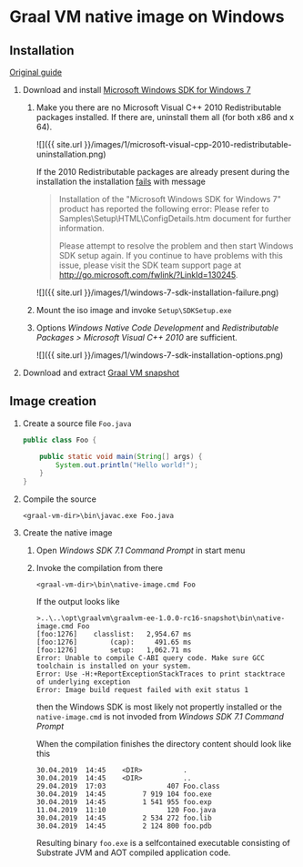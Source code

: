 # Graal VM native image on Windows

## Installation

[Original guide](https://github.com/oracle/graal/tree/master/substratevm#quick-start)

1. Download and install [Microsoft Windows SDK for Windows 7](https://www.microsoft.com/en-us/download/details.aspx?id=8442)

    1. Make you there are no Microsoft Visual C++ 2010 Redistributable packages installed. If there are, uninstall them all (for both x86 and x 64).

        ![]({{ site.url }}/images/1/microsoft-visual-cpp-2010-redistributable-uninstallation.png)

        If the 2010 Redistributable packages are already present during the installation the installation [fails](https://social.msdn.microsoft.com/Forums/sqlserver/en-US/1de7c9b4-1feb-4c98-b426-f7f02cbafa99/windows-sdk-71-on-windows-10?forum=windowssdk#4088e371-94ff-4bdc-9187-22225d00586c) with message

        > Installation of the "Microsoft Windows SDK for Windows 7" product has reported the following error: Please refer to Samples\Setup\HTML\ConfigDetails.htm document for further information.
        >
        > Please attempt to resolve the problem and then start Windows SDK setup again. If you continue to have problems with this issue, please visit the SDK team support page at http://go.microsoft.com/fwlink/?LinkId=130245.

        ![]({{ site.url }}/images/1/windows-7-sdk-installation-failure.png)

    1. Mount the iso image and invoke `Setup\SDKSetup.exe`
    1. Options *Windows Native Code Development* and *Redistributable Packages > Microsoft Visual C++ 2010* are sufficient.
       
        ![]({{ site.url }}/images/1/windows-7-sdk-installation-options.png)

2. Download and extract [Graal VM snapshot]()

## Image creation

1. Create a source file `Foo.java`
   
    ```java
    public class Foo {

        public static void main(String[] args) {
            System.out.println("Hello world!");
        }
    }
    ```

2. Compile the source

    ```
    <graal-vm-dir>\bin\javac.exe Foo.java
    ```

3. Create the native image

    1. Open *Windows SDK 7.1 Command Prompt* in start menu
    2. Invoke the compilation from there

        ```
        <graal-vm-dir>\bin\native-image.cmd Foo
        ```

        If the output looks like

        ```
        >..\..\opt\graalvm\graalvm-ee-1.0.0-rc16-snapshot\bin\native-image.cmd Foo
        [foo:1276]    classlist:   2,954.67 ms
        [foo:1276]        (cap):     491.65 ms
        [foo:1276]        setup:   1,062.71 ms
        Error: Unable to compile C-ABI query code. Make sure GCC toolchain is installed on your system.
        Error: Use -H:+ReportExceptionStackTraces to print stacktrace of underlying exception
        Error: Image build request failed with exit status 1
        ```

        then the Windows SDK is most likely not propertly installed or the `native-image.cmd` is not invoded from *Windows SDK 7.1 Command Prompt*

        When the compilation finishes the directory content should look like this

        ```
        30.04.2019  14:45    <DIR>          .
        30.04.2019  14:45    <DIR>          ..
        29.04.2019  17:03               407 Foo.class
        30.04.2019  14:45         7 919 104 foo.exe
        30.04.2019  14:45         1 541 955 foo.exp
        11.04.2019  11:10               120 Foo.java
        30.04.2019  14:45         2 534 272 foo.lib
        30.04.2019  14:45         2 124 800 foo.pdb
        ```

        Resulting binary `foo.exe` is a selfcontained executable consisting of Substrate JVM and AOT compiled application code.
